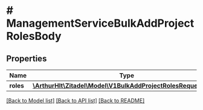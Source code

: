 # # ManagementServiceBulkAddProjectRolesBody

## Properties

Name | Type | Description | Notes
------------ | ------------- | ------------- | -------------
**roles** | [**\ArthurHlt\Zitadel\Model\V1BulkAddProjectRolesRequestRole[]**](V1BulkAddProjectRolesRequestRole.md) |  | [optional]

[[Back to Model list]](../../README.md#models) [[Back to API list]](../../README.md#endpoints) [[Back to README]](../../README.md)
